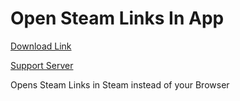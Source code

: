 # Open Steam Links In App

[Download Link](https://OILYY.github.io/downloader/?plugin=OpenSteamLinksInApp)

[Support Server](https://discord.gg/Y36CTWeCFE)

Opens Steam Links in Steam instead of your Browser
